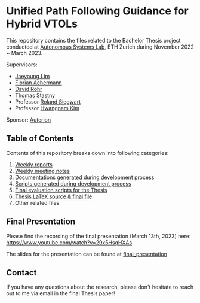 # Unified Path Following Guidance for Hybrid VTOLs

This repository contains the files related to the Bachelor Thesis project conducted at [Autonomous Systems Lab](https://asl.ethz.ch/), ETH Zurich during November 2022 ~ March 2023.

Supervisors:
- [Jaeyoung Lim](https://github.com/Jaeyoung-Lim)
- [Florian Achermann](https://github.com/acfloria)
- [David Rohr](https://asl.ethz.ch/the-lab/people/person-detail.MjAwMDE2.TGlzdC8yMDMwLDEyMDExMzk5Mjg=.html)
- [Thomas Stastny](https://github.com/tstastny)
- Professor [Roland Siegwart](https://asl.ethz.ch/the-lab/people/person-detail.Mjk5ODE=.TGlzdC8yMDI4LDEyMDExMzk5Mjg=.html)
- Professor [Hwangnam Kim](http://wine.korea.ac.kr/member/professor/)

Sponsor:
[Auterion](https://auterion.com/)

## Table of Contents

Contents of this repository breaks down into following categories:

1. [Weekly reports](weekly_reports)
2. [Weekly meeting notes](weekly_meetings)
3. [Documentations generated during development process](development_documentations)
4. [Scripts generated during development process](development_scripts)
5. [Final evaluation scripts for the Thesis](thesis_scripts)
6. [Thesis LaTeX source & final file](thesis_latex)
7. Other related files

## Final Presentation

Please find the recording of the final presentation (March 13th, 2023) here: https://www.youtube.com/watch?v=29x5HsqHXAs

The slides for the presentation can be found at [final_presentation](./final_presentation)

## Contact

If you have any questions about the research, please don't hesitate to reach out to me via email in the final Thesis paper!
